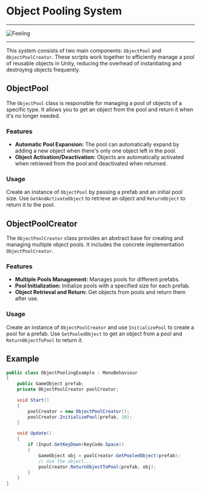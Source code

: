 # Object Pooling System
***
![Feeling](https://github.com/Ddemon26/UnityObjectPooling/assets/95268795/c25e0d61-a540-4ce3-a311-c46460f44f83)
***
This system consists of two main components: `ObjectPool` and `ObjectPoolCreator`. These scripts work together to efficiently manage a pool of reusable objects in Unity, reducing the overhead of instantiating and destroying objects frequently.

## ObjectPool

The `ObjectPool` class is responsible for managing a pool of objects of a specific type. It allows you to get an object from the pool and return it when it's no longer needed.

### Features

- **Automatic Pool Expansion:** The pool can automatically expand by adding a new object when there's only one object left in the pool.
- **Object Activation/Deactivation:** Objects are automatically activated when retrieved from the pool and deactivated when returned.

### Usage

Create an instance of `ObjectPool` by passing a prefab and an initial pool size. Use `GetAndActivateObject` to retrieve an object and `ReturnObject` to return it to the pool.

## ObjectPoolCreator

The `ObjectPoolCreator` class provides an abstract base for creating and managing multiple object pools. It includes the concrete implementation `ObjectPoolCreator`.

### Features

- **Multiple Pools Management:** Manages pools for different prefabs.
- **Pool Initialization:** Initialize pools with a specified size for each prefab.
- **Object Retrieval and Return:** Get objects from pools and return them after use.

### Usage

Create an instance of `ObjectPoolCreator` and use `InitializePool` to create a pool for a prefab. Use `GetPooledObject` to get an object from a pool and `ReturnObjectToPool` to return it.

## Example

```csharp
public class ObjectPoolingExample : MonoBehaviour
{
    public GameObject prefab;
    private ObjectPoolCreator poolCreator;

    void Start()
    {
        poolCreator = new ObjectPoolCreator();
        poolCreator.InitializePool(prefab, 10);
    }

    void Update()
    {
        if (Input.GetKeyDown(KeyCode.Space))
        {
            GameObject obj = poolCreator.GetPooledObject(prefab);
            // Use the object...
            poolCreator.ReturnObjectToPool(prefab, obj);
        }
    }
}
```
